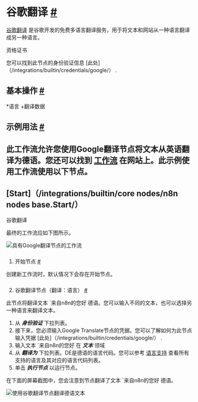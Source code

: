 


 谷歌翻译
 [#](#google翻译 "永久链接")
===========================================================



[谷歌翻译](https://translate.google.com/) 
 是谷歌开发的免费多语言翻译服务，用于将文本和网站从一种语言翻译成另一种语言。
 




 资格证书
 



 您可以找到此节点的身份验证信息
 [此处]（/integrations/builtin/credentials/google/）
 .
 




 基本操作
 [#](#基本操作 "永久链接")
-----------------------------------------------------------


*语言
	+翻译数据



 示例用法
 [#](#示例用法 "永久链接")
-----------------------------------------------------



 此工作流允许您使用Google翻译节点将文本从英语翻译为德语。您还可以找到
 [工作流](https://n8n.io/workflows/743) 
 在网站上。此示例使用工作流使用以下节点。
-
 [Start]（/integrations/builtin/core nodes/n8n nodes base.Start/）
 -
 谷歌翻译




 最终的工作流应如下图所示。
 



![具有Google翻译节点的工作流](https://d33wubrfki0l68.cloudfront.net/97d65ddf8b500e93106c4ae209d9be134a17b920/5d448/_images/integrations/builtin/app-nodes/googletranslate/workflow.png)



### 
 1. 开始节点
 [#](#1-start-node "永久链接")



 创建新工作流时，默认情况下会存在开始节点。
 


### 
 2. 谷歌翻译节点（翻译：语言）
 [#](#2-google-translate-node-translatelanguage "永久链接")



 此节点将翻译文本
 `来自n8n的您好
 德语。您可以输入不同的文本，也可以选择另一种语言来翻译文本。
 


1. 从
 ***身份验证***
 下拉列表。
2. 接下来，您必须输入Google Translate节点的凭据。您可以了解如何为此节点输入凭据
 [此处]（/integrations/builtin/credentials/google/）
 .
3. 输入文本
 `来自n8n的您好
 在
 ***文本***
 领域
4. 从
 ***翻译为***
 下拉列表。DE是德语的语言代码。您可以参考
 [语言支持](https://cloud.google.com/translate/docs/languages) 
 查看所有支持的语言及其对应的语言代码列表。
5. 单击
 ***执行节点***
 以运行节点。



 在下面的屏幕截图中，您会注意到节点翻译了文本
 `来自n8n的您好
 德语。
 



![使用谷歌翻译节点翻译德语文本](https://d33wubrfki0l68.cloudfront.net/73a498761f44bc290420cf2a0db85a9496999b00/49102/_images/integrations/builtin/app-nodes/googletranslate/googletranslate_node.png)






